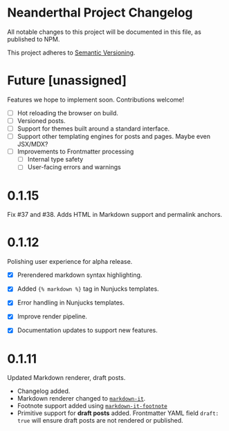 # Neanderthal Project Changelog
All notable changes to this project will be documented in this file, as
published to NPM.

This project adheres to [Semantic
Versioning](https://semver.org/spec/v2.0.0.html).

# Future [unassigned]
Features we hope to implement soon. Contributions welcome!
- [ ] Hot reloading the browser on build.
- [ ] Versioned posts.
- [ ] Support for themes built around a standard interface.
- [ ] Support other templating engines for posts and pages. Maybe even JSX/MDX?
- [ ] Improvements to Frontmatter processing
  - [ ] Internal type safety
  - [ ] User-facing errors and warnings

# 0.1.15
Fix #37 and #38.
Adds HTML in Markdown support and permalink anchors.


# 0.1.12
Polishing user experience for alpha release.
- [x] Prerendered markdown syntax highlighting.
- [x] Added `{% markdown %}` tag in Nunjucks templates.
- [x] Error handling in Nunjucks templates.
- [x] Improve render pipeline.
- [x] Documentation updates to support new features.


# 0.1.11
Updated Markdown renderer, draft posts.
- Changelog added.
- Markdown renderer changed to [`markdown-it`](https://github.com/markdown-it/markdown-it).
- Footnote support added using [`markdown-it-footnote`](https://github.com/markdown-it/markdown-it-footnote)
- Primitive support for **draft posts** added. Frontmatter YAML field `draft: true` will  ensure draft posts are not rendered or published.
